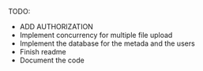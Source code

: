TODO:

* ADD AUTHORIZATION
* Implement concurrency for multiple file upload
* Implement the database for the metada and the users
* Finish readme
* Document the code